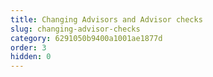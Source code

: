 ```yaml
---
title: Changing Advisors and Advisor checks
slug: changing-advisor-checks
category: 6291050b9400a1001ae1877d
order: 3
hidden: 0
---
```

